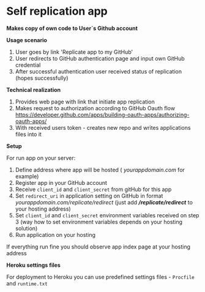 # Self replication app

**Makes copy of own code to User`s Github account** 
 
 
**Usage scenario**

1) User goes by link 'Replicate app to my GitHub'
2) User redirects to GitHub authentication page and input own GitHub credential
3) After successful authentication user received status of replication (hopes successfully)


**Technical realization**

1) Provides web page with link that initiate app replication 
2) Makes request to authorization according to GitHub Oauth flow
https://developer.github.com/apps/building-oauth-apps/authorizing-oauth-apps/
3) With received users token - creates new repo and writes applications files into it


**Setup**

For run app on your server:
1) Define address where app will be hosted ( _yourappdomain.com_ for example)
2) Register app in your GitHub account 
3) Receive `client_id` and `client_secret` from gitHub for this app
4) Set `redirect_uri` in application setting on GitHub in format _yourappdomain.com/replicate/redirect_ 
    (just add  _**/replicate/redirect**_ to your hosting address)      
5) Set `client_id` and `client_secret` environment variables received on step 3 
    (way how to set environment variables depends on your hosting solution) 
6) Run application on your hosting  

If everything run fine you should observe app index page at your hosting address 


**Heroku settings files** 

For deployment to Heroku you can use predefined settings files - `Procfile` and `runtime.txt` 